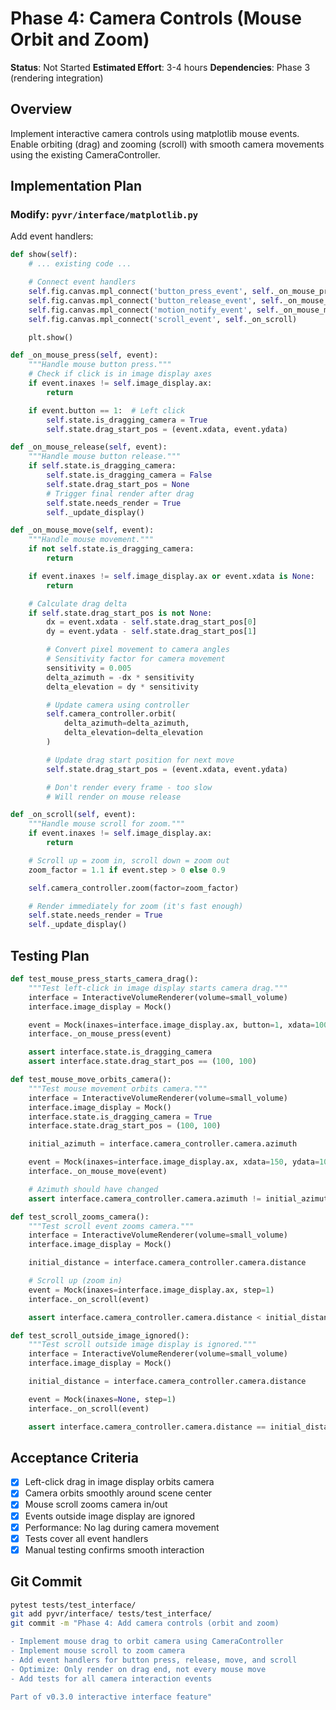 # Phase 4: Camera Controls (Mouse Orbit and Zoom)

**Status**: Not Started
**Estimated Effort**: 3-4 hours
**Dependencies**: Phase 3 (rendering integration)

## Overview

Implement interactive camera controls using matplotlib mouse events. Enable orbiting (drag) and zooming (scroll) with smooth camera movements using the existing CameraController.

## Implementation Plan

### Modify: `pyvr/interface/matplotlib.py`

Add event handlers:

```python
def show(self):
    # ... existing code ...

    # Connect event handlers
    self.fig.canvas.mpl_connect('button_press_event', self._on_mouse_press)
    self.fig.canvas.mpl_connect('button_release_event', self._on_mouse_release)
    self.fig.canvas.mpl_connect('motion_notify_event', self._on_mouse_move)
    self.fig.canvas.mpl_connect('scroll_event', self._on_scroll)

    plt.show()

def _on_mouse_press(self, event):
    """Handle mouse button press."""
    # Check if click is in image display axes
    if event.inaxes != self.image_display.ax:
        return

    if event.button == 1:  # Left click
        self.state.is_dragging_camera = True
        self.state.drag_start_pos = (event.xdata, event.ydata)

def _on_mouse_release(self, event):
    """Handle mouse button release."""
    if self.state.is_dragging_camera:
        self.state.is_dragging_camera = False
        self.state.drag_start_pos = None
        # Trigger final render after drag
        self.state.needs_render = True
        self._update_display()

def _on_mouse_move(self, event):
    """Handle mouse movement."""
    if not self.state.is_dragging_camera:
        return

    if event.inaxes != self.image_display.ax or event.xdata is None:
        return

    # Calculate drag delta
    if self.state.drag_start_pos is not None:
        dx = event.xdata - self.state.drag_start_pos[0]
        dy = event.ydata - self.state.drag_start_pos[1]

        # Convert pixel movement to camera angles
        # Sensitivity factor for camera movement
        sensitivity = 0.005
        delta_azimuth = -dx * sensitivity
        delta_elevation = dy * sensitivity

        # Update camera using controller
        self.camera_controller.orbit(
            delta_azimuth=delta_azimuth,
            delta_elevation=delta_elevation
        )

        # Update drag start position for next move
        self.state.drag_start_pos = (event.xdata, event.ydata)

        # Don't render every frame - too slow
        # Will render on mouse release

def _on_scroll(self, event):
    """Handle mouse scroll for zoom."""
    if event.inaxes != self.image_display.ax:
        return

    # Scroll up = zoom in, scroll down = zoom out
    zoom_factor = 1.1 if event.step > 0 else 0.9

    self.camera_controller.zoom(factor=zoom_factor)

    # Render immediately for zoom (it's fast enough)
    self.state.needs_render = True
    self._update_display()
```

## Testing Plan

```python
def test_mouse_press_starts_camera_drag():
    """Test left-click in image display starts camera drag."""
    interface = InteractiveVolumeRenderer(volume=small_volume)
    interface.image_display = Mock()

    event = Mock(inaxes=interface.image_display.ax, button=1, xdata=100, ydata=100)
    interface._on_mouse_press(event)

    assert interface.state.is_dragging_camera
    assert interface.state.drag_start_pos == (100, 100)

def test_mouse_move_orbits_camera():
    """Test mouse movement orbits camera."""
    interface = InteractiveVolumeRenderer(volume=small_volume)
    interface.image_display = Mock()
    interface.state.is_dragging_camera = True
    interface.state.drag_start_pos = (100, 100)

    initial_azimuth = interface.camera_controller.camera.azimuth

    event = Mock(inaxes=interface.image_display.ax, xdata=150, ydata=100)
    interface._on_mouse_move(event)

    # Azimuth should have changed
    assert interface.camera_controller.camera.azimuth != initial_azimuth

def test_scroll_zooms_camera():
    """Test scroll event zooms camera."""
    interface = InteractiveVolumeRenderer(volume=small_volume)
    interface.image_display = Mock()

    initial_distance = interface.camera_controller.camera.distance

    # Scroll up (zoom in)
    event = Mock(inaxes=interface.image_display.ax, step=1)
    interface._on_scroll(event)

    assert interface.camera_controller.camera.distance < initial_distance

def test_scroll_outside_image_ignored():
    """Test scroll outside image display is ignored."""
    interface = InteractiveVolumeRenderer(volume=small_volume)
    interface.image_display = Mock()

    initial_distance = interface.camera_controller.camera.distance

    event = Mock(inaxes=None, step=1)
    interface._on_scroll(event)

    assert interface.camera_controller.camera.distance == initial_distance
```

## Acceptance Criteria

- [x] Left-click drag in image display orbits camera
- [x] Camera orbits smoothly around scene center
- [x] Mouse scroll zooms camera in/out
- [x] Events outside image display are ignored
- [x] Performance: No lag during camera movement
- [x] Tests cover all event handlers
- [x] Manual testing confirms smooth interaction

## Git Commit

```bash
pytest tests/test_interface/
git add pyvr/interface/ tests/test_interface/
git commit -m "Phase 4: Add camera controls (orbit and zoom)

- Implement mouse drag to orbit camera using CameraController
- Implement mouse scroll to zoom camera
- Add event handlers for button press, release, move, and scroll
- Optimize: Only render on drag end, not every mouse move
- Add tests for all camera interaction events

Part of v0.3.0 interactive interface feature"
```
